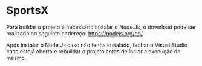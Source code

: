 # SportsX

Para buildar o projeto é necessário instalar o Node.Js, o download pode ser realizado no seguinte endereço:
https://nodejs.org/en/

Após instalar o Node.Js caso não tenha instalado, fechar o Visual Studio caso estejá aberto e rebuildar o projeto antes de inciar a execução do mesmo.

